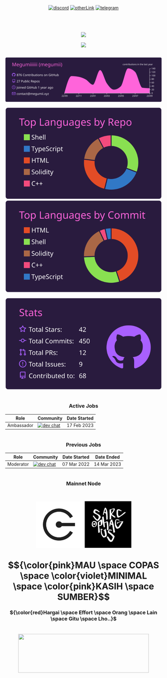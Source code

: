 
 <div align="center">
 
[<img align="center" src='https://user-images.githubusercontent.com/98658943/205914724-e13cb3c4-488f-40ba-9bc1-14de1248bae4.png' alt='discord' height='68'>](https://discordapp.com/users/873803230042263563) [<img align="center" src='https://user-images.githubusercontent.com/98658943/205915275-701e66b5-3c5b-4934-9136-bb7e52fed3c8.png' alt='otherLink' height='68'>](https://www.megumii.xyz)  [<img align="center" src='https://user-images.githubusercontent.com/98658943/205914646-7182af0d-7bf3-468d-bbde-8e23703e4aad.png' alt='telegram' height='68'>](https://t.me/KatouMegumii)

#

</br>

[![](https://img.shields.io/static/v1?label=Sponsor&message=%E2%9D%A4&logo=GitHub&color=%23e609e6)](https://github.com/sponsors/Megumiiiiii)


<img align="top" src="https://komarev.com/ghpvc/?username=Megumiiiiii&color=e609e6&style=plastic&label=Visitors" height='35'/>

  </div>

</br>

<div align="center">

 
[![](https://raw.githubusercontent.com/Megumiiiiii/Suiiiiiiiiiiiiii/main/profile-summary-card-output/jolly/0-profile-details.svg)](https://github.com/vn7n24fzkq/github-profile-summary-cards)

[![](https://raw.githubusercontent.com/Megumiiiiii/Suiiiiiiiiiiiiii/main/profile-summary-card-output/jolly/1-repos-per-language.svg)](https://github.com/vn7n24fzkq/github-profile-summary-cards) [![](https://raw.githubusercontent.com/Megumiiiiii/Suiiiiiiiiiiiiii/main/profile-summary-card-output/jolly/2-most-commit-language.svg)](https://github.com/vn7n24fzkq/github-profile-summary-cards)

![](https://raw.githubusercontent.com/Megumiiiiii/Suiiiiiiiiiiiiii/main/profile-summary-card-output/jolly/3-stats.svg)

</div>

<!--

<div align="center">
  <div style="display: flex; align-items: flex-start;">
   
https://github.com/Megumiiiiii/Megumiiiiii/assets/98658943/696b96d6-b805-42e3-b7a6-590f58d7014a

  </div>
</div>

-->


</div>

#
<div align="center">
  
### Active Jobs
  
| Role | Community | Date Started |
|----------|---------------------|---------------|
| Ambassador | [![dev chat](https://discordapp.com/api/guilds/753398645507883099/widget.png?style=banner2)]([https://discord.gg/sarcophagus-community-753398645507883099]) | 17 Feb 2023 | 

</div>

#
<div align="center">
 
 ### Previous Jobs
  
| Role | Community | Date Started | Date Ended |
|----------|---------------------|---------------|---------------|
| Moderator | [![dev chat](https://discord.com/api/guilds/789009413976883220/widget.png?style=banner2)]([https://discord.gg/findora]) | 07 Mar 2022 | 14 Mar 2023 |

#
<div align="center">
  
### Mainnet Node
<kbd>

</br>
 
[<img align="center" src='https://raw.githubusercontent.com/Megumiiiiii/Megumiiiiii/main/ctc.png' alt='mises'  width='150' heigth='150'>](https://staking.creditcoin.org/#/validators)
[<img align="center" src='https://raw.githubusercontent.com/Megumiiiiii/Megumiiiiii/main/sarco.jpg' alt='sarco' width='150' heigth='150'>](https://app.dev.sarcophagus.io/archaeologists)
</kbd>

 
  </div>
</div>


<div id="header" align="center">

# $${\color{pink}MAU \space COPAS \space \color{violet}MINIMAL \space \color{pink}KASIH \space  SUMBER}$$

### ${\color{red}Hargai \space Effort \space Orang \space Lain \space  Gitu \space Lho..}$
</div>


#

<div id="header" align="center">
  <img src="https://media.giphy.com/media/v1.Y2lkPTc5MGI3NjExMzNmZTIxZmE3ZmY3MzRiMDcwNDJhYTQ5ZmNlY2YxMWE1OWIyYmVkNSZlcD12MV9pbnRlcm5hbF9naWZzX2dpZklkJmN0PWc/mVBlqOD4ra9jQiI3cC/giphy.gif" height="125" width="420"/>
</div>





